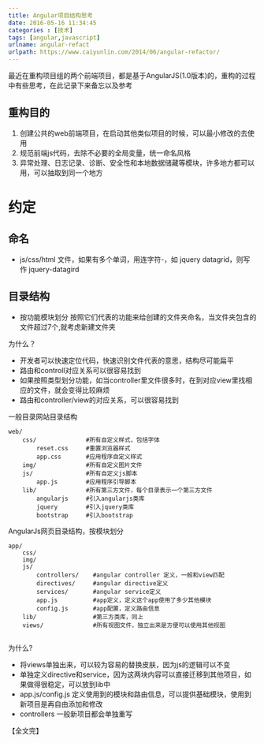 ```yaml
---
title: Angular项目结构思考  
date: 2016-05-16 11:34:45   
categories : [技术]   
tags: [angular,javascript]   
urlname: angular-refact  
urlpath: https://www.caiyunlin.com/2014/06/angular-refactor/  
---
```


最近在重构项目组的两个前端项目，都是基于AngularJS(1.0版本)的，重构的过程中有些思考，在此记录下来备忘以及参考

## 重构目的

1. 创建公共的web前端项目，在启动其他类似项目的时候，可以最小修改的去使用
1. 规范前端js代码，去除不必要的全局变量，统一命名风格
1. 异常处理、日志记录、诊断、安全性和本地数据储藏等模块，许多地方都可以用，可以抽取到同一个地方

# 约定

## 命名

* js/css/html 文件，如果有多个单词，用连字符-，如 jquery datagrid，则写作 jquery-datagird

## 目录结构 

* 按功能模块划分 按照它们代表的功能来给创建的文件夹命名，当文件夹包含的文件超过7个,就考虑新建文件夹

为什么？
* 开发者可以快速定位代码，快速识别文件代表的意思，结构尽可能扁平
* 路由和controll对应关系可以很容易找到
* 如果按照类型划分功能，如当controller里文件很多时，在到对应view里找相应的文件，就会变得比较麻烦
* 路由和controller/view的对应关系，可以很容易找到

一般目录网站目录结构

```
web/
    css/              #所有自定义样式，包括字体
        reset.css     #重置浏览器样式
        app.css       #应用程序自定义样式
    img/              #所有自定义图片文件
    js/               #所有自定义js脚本
        app.js        #应用程序引导脚本
    lib/              #所有第三方文件，每个目录表示一个第三方文件
        angularjs     #引入angularjs类库
        jquery        #引入jquery类库
        bootstrap     #引入bootstrap
```

AngularJs网页目录结构，按模块划分

```
app/
    css/
    img/
    js/
        controllers/    #angular controller 定义，一般和view匹配
        directives/     #angular directive定义
        services/       #angular service定义
        app.js          #app定义，定义这个app使用了多少其他模块
        config.js       #app配置，定义路由信息
    lib/                #第三方类库，同上
    views/              #所有视图文件，独立出来是方便可以使用其他视图
    
```
为什么?
* 将views单独出来，可以较为容易的替换皮肤，因为js的逻辑可以不变
* 单独定义directive和service，因为这两块内容可以直接迁移到其他项目，如果做得很稳定，可以放到lib中
* app.js/config.js 定义使用到的模块和路由信息，可以提供基础模块，使用到新项目是再自由添加和修改
* controllers 一般新项目都会单独重写

【全文完】